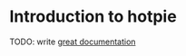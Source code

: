 # Introduction to hotpie

TODO: write [great documentation](http://jacobian.org/writing/what-to-write/)
